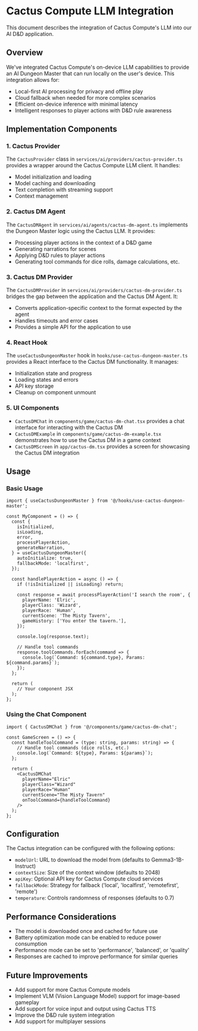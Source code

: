 # Cactus Compute LLM Integration

This document describes the integration of Cactus Compute's LLM into our AI D&D application.

## Overview

We've integrated Cactus Compute's on-device LLM capabilities to provide an AI Dungeon Master that can run locally on the user's device. This integration allows for:

- Local-first AI processing for privacy and offline play
- Cloud fallback when needed for more complex scenarios
- Efficient on-device inference with minimal latency
- Intelligent responses to player actions with D&D rule awareness

## Implementation Components

### 1. Cactus Provider

The `CactusProvider` class in `services/ai/providers/cactus-provider.ts` provides a wrapper around the Cactus Compute LLM client. It handles:

- Model initialization and loading
- Model caching and downloading
- Text completion with streaming support
- Context management

### 2. Cactus DM Agent

The `CactusDMAgent` in `services/ai/agents/cactus-dm-agent.ts` implements the Dungeon Master logic using the Cactus LLM. It provides:

- Processing player actions in the context of a D&D game
- Generating narrations for scenes
- Applying D&D rules to player actions
- Generating tool commands for dice rolls, damage calculations, etc.

### 3. Cactus DM Provider

The `CactusDMProvider` in `services/ai/providers/cactus-dm-provider.ts` bridges the gap between the application and the Cactus DM Agent. It:

- Converts application-specific context to the format expected by the agent
- Handles timeouts and error cases
- Provides a simple API for the application to use

### 4. React Hook

The `useCactusDungeonMaster` hook in `hooks/use-cactus-dungeon-master.ts` provides a React interface to the Cactus DM functionality. It manages:

- Initialization state and progress
- Loading states and errors
- API key storage
- Cleanup on component unmount

### 5. UI Components

- `CactusDMChat` in `components/game/cactus-dm-chat.tsx` provides a chat interface for interacting with the Cactus DM
- `CactusDMExample` in `components/game/cactus-dm-example.tsx` demonstrates how to use the Cactus DM in a game context
- `CactusDMScreen` in `app/cactus-dm.tsx` provides a screen for showcasing the Cactus DM integration

## Usage

### Basic Usage

```tsx
import { useCactusDungeonMaster } from '@/hooks/use-cactus-dungeon-master';

const MyComponent = () => {
  const {
    isInitialized,
    isLoading,
    error,
    processPlayerAction,
    generateNarration,
  } = useCactusDungeonMaster({
    autoInitialize: true,
    fallbackMode: 'localfirst',
  });

  const handlePlayerAction = async () => {
    if (!isInitialized || isLoading) return;

    const response = await processPlayerAction('I search the room', {
      playerName: 'Elric',
      playerClass: 'Wizard',
      playerRace: 'Human',
      currentScene: 'The Misty Tavern',
      gameHistory: ['You enter the tavern.'],
    });

    console.log(response.text);

    // Handle tool commands
    response.toolCommands.forEach(command => {
      console.log(`Command: ${command.type}, Params: ${command.params}`);
    });
  };

  return (
    // Your component JSX
  );
};
```

### Using the Chat Component

```tsx
import { CactusDMChat } from '@/components/game/cactus-dm-chat';

const GameScreen = () => {
  const handleToolCommand = (type: string, params: string) => {
    // Handle tool commands (dice rolls, etc.)
    console.log(`Command: ${type}, Params: ${params}`);
  };

  return (
    <CactusDMChat
      playerName="Elric"
      playerClass="Wizard"
      playerRace="Human"
      currentScene="The Misty Tavern"
      onToolCommand={handleToolCommand}
    />
  );
};
```

## Configuration

The Cactus integration can be configured with the following options:

- `modelUrl`: URL to download the model from (defaults to Gemma3-1B-Instruct)
- `contextSize`: Size of the context window (defaults to 2048)
- `apiKey`: Optional API key for Cactus Compute cloud services
- `fallbackMode`: Strategy for fallback ('local', 'localfirst', 'remotefirst', 'remote')
- `temperature`: Controls randomness of responses (defaults to 0.7)

## Performance Considerations

- The model is downloaded once and cached for future use
- Battery optimization mode can be enabled to reduce power consumption
- Performance mode can be set to 'performance', 'balanced', or 'quality'
- Responses are cached to improve performance for similar queries

## Future Improvements

- Add support for more Cactus Compute models
- Implement VLM (Vision Language Model) support for image-based gameplay
- Add support for voice input and output using Cactus TTS
- Improve the D&D rule system integration
- Add support for multiplayer sessions
